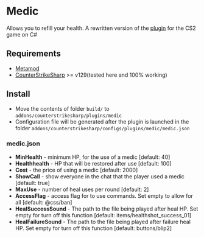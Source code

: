 # Medic
Allows you to refill your health. A rewritten version of the [plugin](https://forums.alliedmods.net/showthread.php?p=886430) for the CS2 game on C#

## Requirements
- [Metamod](https://www.sourcemm.net/downloads.php/?branch=master)
- [CounterStrikeSharp](https://github.com/roflmuffin/CounterStrikeSharp/releases/tag/v129) >= v129(tested here and 100% working)

## Install
- Move the contents of folder `build/` to `addons/counterstrikesharp/plugins/medic`
- Configuration file will be generated after the plugin is launched in the folder `addons/counterstrikesharp/configs/plugins/medic/medic.json`
	
### medic.json
 - **MinHealth** - minimum HP, for the use of a medic [default: 40]
 - **Healthhealth** - HP that will be restored after use [default: 100]
 - **Cost** - the price of using a medic [default: 2000]
 - **ShowCall** - show everyone in the chat that the player used a medic [default: true]
 - **MaxUse** - number of heal uses per round [default: 2]
 - **AccessFlag** - access flag for to use commands. Set empty to allow for all [default: @css/ban]
 - **HealSuccessSound** - The path to the file being played after heal HP. Set empty for turn off this function [default: items/healthshot_success_01]
 - **HealFailureSound** - The path to the file being played after failure heal HP. Set empty for turn off this function [default: buttons/blip2]

